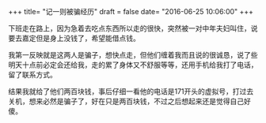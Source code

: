 +++
title= "记一则被骗经历"
draft = false
date= "2016-06-25 10:06:00"
+++

下班走在路上，因为急着去吃点东西所以走的很快，突然被一对中年夫妇叫住，说要去嘉定但是身上没钱了，希望能借点钱。

我第一反映就是这两人是骗子，想快点走，但他们缠着我而且说的很诚恳，说了些明天十点前必定会还给我，走的累了身体又不舒服等等，还用手机给我打了电话，留了联系方式。

结果我就给了他们两百块钱，事后仔细一看他的电话是171开头的虚拟号，打过去关机，想来必然是骗子了，好在只是两百块钱，不过之后想起来还是觉得自己好傻。